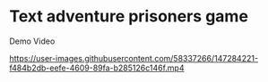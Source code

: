 # Text adventure prisoners game

Demo Video


https://user-images.githubusercontent.com/58337266/147284221-f484b2db-eefe-4609-89fa-b285126c146f.mp4

